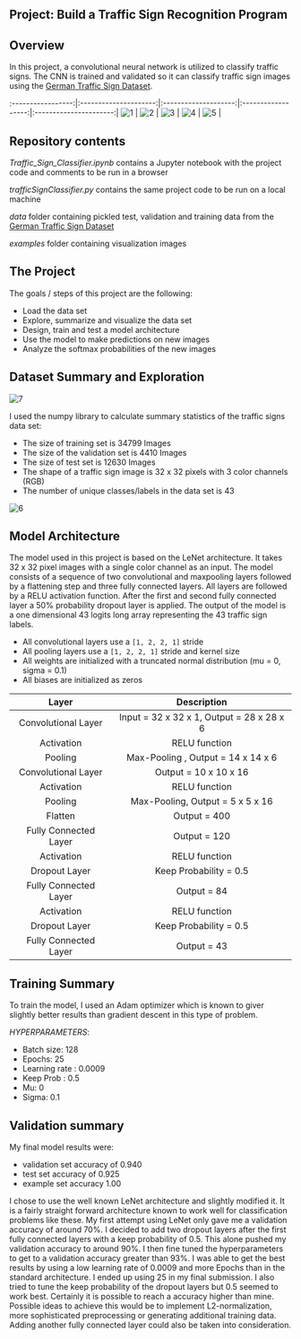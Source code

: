 ## Project: Build a Traffic Sign Recognition Program

Overview
---
In this project, a convolutional neural network is utilized to classify traffic signs. The CNN is trained and validated so it can classify traffic sign images using the [German Traffic Sign Dataset](http://benchmark.ini.rub.de/?section=gtsrb&subsection=dataset).


[//]: # (Image References)

[image1]: ./examples/Img1.jpg "1"
[image2]: ./examples/Img2.jpg "2"
[image3]: ./examples/Img3.jpg "3"
[image4]: ./examples/Img4.jpg "4"
[image5]: ./examples/Img5.jpg "5"
[image6]: ./examples/.LabelDistribution.png "6"
[image7]: ./examples/dataExample.png "7"


:-----------------:|:---------------------:|:--------------------:|:------------------:|:----------------------:|
![1][image1]       | ![2][image2]          | ![3][image3]         | ![4][image4]       | ![5][image5]           |

Repository contents
---

*Traffic_Sign_Classifier.ipynb* contains a Jupyter notebook with the project code and comments to be run in a browser

*trafficSignClassifier.py* contains the same project code to be run on a local machine

*data* folder containing pickled test, validation and training data from the [German Traffic Sign Dataset](http://benchmark.ini.rub.de/?section=gtsrb&subsection=dataset)

*examples* folder containing visualization images



The Project
---
The goals / steps of this project are the following:
* Load the data set
* Explore, summarize and visualize the data set
* Design, train and test a model architecture
* Use the model to make predictions on new images
* Analyze the softmax probabilities of the new images



Dataset Summary and Exploration
---

![7][image7]

I used the numpy library to calculate summary statistics of the traffic signs data set:
* The size of training set is 34799 Images
* The size of the validation set is 4410 Images
* The size of test set is 12630 Images
* The shape of a traffic sign image is 32 x 32 pixels with 3 color channels (RGB)
* The number of unique classes/labels in the data set is 43

![6][image6]


Model Architecture
---

The model used in this project is based on the LeNet architecture. It takes 32 x 32 pixel images with a
single color channel as an input. The model consists of a sequence of two convolutional and maxpooling layers followed by a flattening step and three fully connected layers. All layers are followed
by a RELU activation function. After the first and second fully connected layer a 50% probability
dropout layer is applied. The output of the model is a one dimensional 43 logits long array
representing the 43 traffic sign labels.

* All convolutional layers use a `[1, 2, 2, 1]` stride
* All pooling layers use a `[1, 2, 2, 1]` stride and kernel size
* All weights are initialized with a truncated normal distribution (mu = 0, sigma = 0.1)
* All biases are initialized as zeros


Layer                    | Description                                |
:-----------------------:|:------------------------------------------:|
Convolutional Layer      | Input = 32 x 32 x 1, Output = 28 x 28 x 6  |
Activation               | RELU function                              |
Pooling                  | Max-Pooling , Output = 14 x 14 x 6         |
Convolutional Layer      | Output = 10 x 10 x 16                      |
Activation               | RELU function                              |
Pooling                  | Max-Pooling, Output = 5 x 5 x 16           |
Flatten                  | Output = 400                               |
Fully Connected Layer    | Output = 120                               |
Activation               | RELU function                              |
Dropout Layer            | Keep Probability = 0.5                     |
Fully Connected Layer    | Output = 84                                |
Activation               | RELU function                              |
Dropout Layer            | Keep Probability = 0.5                     |
Fully Connected Layer    | Output = 43                                |


Training Summary
---

To train the model, I used an Adam optimizer which is known to giver slightly better results than
gradient descent in this type of problem.

*HYPERPARAMETERS*:
* Batch size: 128
* Epochs: 25
* Learning rate : 0.0009
* Keep Prob : 0.5
* Mu: 0
* Sigma: 0.1

Validation summary
---
My final model results were:
* validation set accuracy of 0.940
* test set accuracy of 0.925
* example set accuracy 1.00

I chose to use the well known LeNet architecture and slightly modified it.
It is a fairly straight forward architecture known to work well for classification problems like these. My first attempt using LeNet
only gave me a validation accuracy of around 70%. I decided to add two dropout layers after the first
fully connected layers with a keep probability of 0.5. This alone pushed my validation accuracy to
around 90%. I then fine tuned the hyperparameters to get to a validation accuracy greater than 93%.
I was able to get the best results by using a low learning rate of 0.0009 and more Epochs than in the
standard architecture. I ended up using 25 in my final submission. I also tried to tune the keep
probability of the dropout layers but 0.5 seemed to work best.
Certainly it is possible to reach a accuracy higher than mine. Possible ideas to achieve this would be
to implement L2-normalization, more sophisticated preprocessing or generating additional training
data. Adding another fully connected layer could also be taken into consideration.
